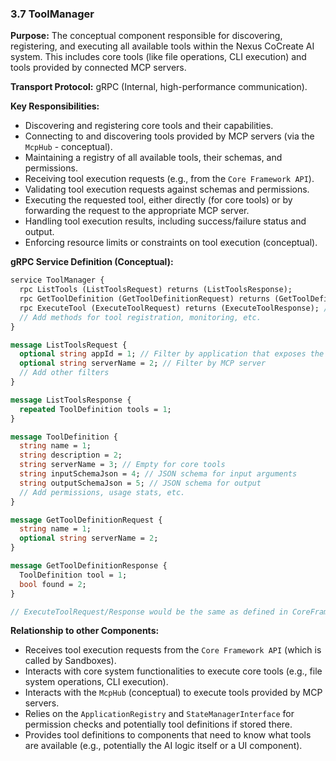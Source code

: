 ### 3.7 ToolManager

**Purpose:** The conceptual component responsible for discovering, registering, and executing all available tools within the Nexus CoCreate AI system. This includes core tools (like file operations, CLI execution) and tools provided by connected MCP servers.

**Transport Protocol:** gRPC (Internal, high-performance communication).

**Key Responsibilities:**
*   Discovering and registering core tools and their capabilities.
*   Connecting to and discovering tools provided by MCP servers (via the `McpHub` - conceptual).
*   Maintaining a registry of all available tools, their schemas, and permissions.
*   Receiving tool execution requests (e.g., from the `Core Framework API`).
*   Validating tool execution requests against schemas and permissions.
*   Executing the requested tool, either directly (for core tools) or by forwarding the request to the appropriate MCP server.
*   Handling tool execution results, including success/failure status and output.
*   Enforcing resource limits or constraints on tool execution (conceptual).

**gRPC Service Definition (Conceptual):**

```protobuf
service ToolManager {
  rpc ListTools (ListToolsRequest) returns (ListToolsResponse);
  rpc GetToolDefinition (GetToolDefinitionRequest) returns (GetToolDefinitionResponse);
  rpc ExecuteTool (ExecuteToolRequest) returns (ExecuteToolResponse); // Matches CoreFrameworkAPI's ExecuteTool
  // Add methods for tool registration, monitoring, etc.
}

message ListToolsRequest {
  optional string appId = 1; // Filter by application that exposes the tool
  optional string serverName = 2; // Filter by MCP server
  // Add other filters
}

message ListToolsResponse {
  repeated ToolDefinition tools = 1;
}

message ToolDefinition {
  string name = 1;
  string description = 2;
  string serverName = 3; // Empty for core tools
  string inputSchemaJson = 4; // JSON schema for input arguments
  string outputSchemaJson = 5; // JSON schema for output
  // Add permissions, usage stats, etc.
}

message GetToolDefinitionRequest {
  string name = 1;
  optional string serverName = 2;
}

message GetToolDefinitionResponse {
  ToolDefinition tool = 1;
  bool found = 2;
}

// ExecuteToolRequest/Response would be the same as defined in CoreFrameworkAPI

```

**Relationship to other Components:**
*   Receives tool execution requests from the `Core Framework API` (which is called by Sandboxes).
*   Interacts with core system functionalities to execute core tools (e.g., file system operations, CLI execution).
*   Interacts with the `McpHub` (conceptual) to execute tools provided by MCP servers.
*   Relies on the `ApplicationRegistry` and `StateManagerInterface` for permission checks and potentially tool definitions if stored there.
*   Provides tool definitions to components that need to know what tools are available (e.g., potentially the AI logic itself or a UI component).

